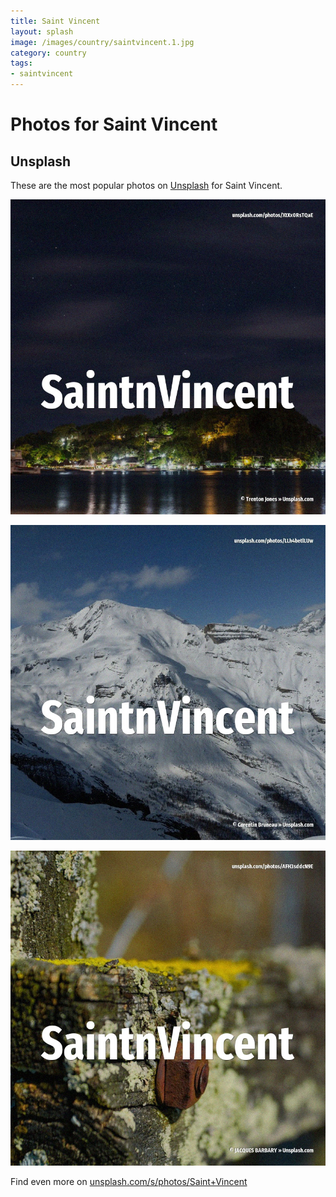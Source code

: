 ```yaml
---
title: Saint Vincent
layout: splash
image: /images/country/saintvincent.1.jpg
category: country
tags:
- saintvincent
---
```

# Photos for Saint Vincent

## Unsplash

These are the most popular photos on [Unsplash](https://unsplash.com) for Saint Vincent.

![Saint Vincent](/images/country/saintvincent.1.jpg)

![Saint Vincent](/images/country/saintvincent.2.jpg)

![Saint Vincent](/images/country/saintvincent.3.jpg)

Find even more on [unsplash.com/s/photos/Saint+Vincent](https://unsplash.com/s/photos/Saint+Vincent)